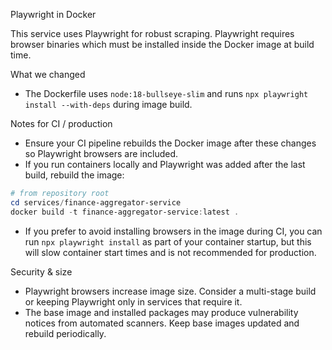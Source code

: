 Playwright in Docker

This service uses Playwright for robust scraping. Playwright requires browser binaries which must be installed inside the Docker image at build time.

What we changed

- The Dockerfile uses `node:18-bullseye-slim` and runs `npx playwright install --with-deps` during image build.

Notes for CI / production

- Ensure your CI pipeline rebuilds the Docker image after these changes so Playwright browsers are included.
- If you run containers locally and Playwright was added after the last build, rebuild the image:

```powershell
# from repository root
cd services/finance-aggregator-service
docker build -t finance-aggregator-service:latest .
```

- If you prefer to avoid installing browsers in the image during CI, you can run `npx playwright install` as part of your container startup, but this will slow container start times and is not recommended for production.

Security & size

- Playwright browsers increase image size. Consider a multi-stage build or keeping Playwright only in services that require it.
- The base image and installed packages may produce vulnerability notices from automated scanners. Keep base images updated and rebuild periodically.
